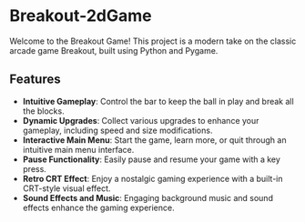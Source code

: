 # Breakout-2dGame

Welcome to the Breakout Game! This project is a modern take on the classic arcade game Breakout, built using Python and Pygame.

## Features

- **Intuitive Gameplay**: Control the bar to keep the ball in play and break all the blocks.
- **Dynamic Upgrades**: Collect various upgrades to enhance your gameplay, including speed and size modifications.
- **Interactive Main Menu**: Start the game, learn more, or quit through an intuitive main menu interface.
- **Pause Functionality**: Easily pause and resume your game with a key press.
- **Retro CRT Effect**: Enjoy a nostalgic gaming experience with a built-in CRT-style visual effect.
- **Sound Effects and Music**: Engaging background music and sound effects enhance the gaming experience.
